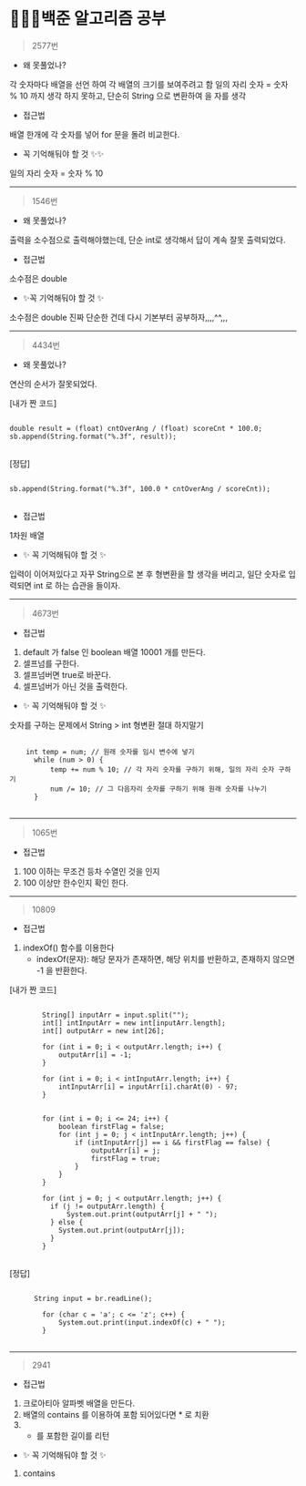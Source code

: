 # 👩🏻‍💻백준 알고리즘 공부

> 2577번
* 왜 못풀었나?

각 숫자마다 배열을 선언 하여 각 배열의 크기를 보여주려고 함
일의 자리 숫자 = 숫자 % 10 까지 생각 하지 못하고, 단순히 String 으로 변환하여 을 자를 생각
* 접근법

배열 한개에 각 숫자를 넣어 for 문을 돌려 비교한다.

* 꼭 기억해둬야 할 것 ✨✨

일의 자리 숫자 = 숫자 % 10
***
> 1546번
* 왜 못풀었나?

출력을 소수점으로 출력해야했는데, 단순 int로 생각해서 답이 계속 잘못 출력되었다.
* 접근법

소수점은 double

* ✨꼭 기억해둬야 할 것 ✨

소수점은 double 진짜 단순한 건데 다시 기본부터 공부하자,,,,^^,,,
***
> 4434번
* 왜 못풀었나?

연산의 순서가 잘못되었다.

[내가 짠 코드]
<pre>
<code>
double result = (float) cntOverAng / (float) scoreCnt * 100.0;
sb.append(String.format("%.3f", result));
</code>
</pre>
[정답]           
<pre>
<code>
sb.append(String.format("%.3f", 100.0 * cntOverAng / scoreCnt));
</code>
</pre>

* 접근법

1차원 배열

* ✨ 꼭 기억해둬야 할 것 ✨

입력이 이어져있다고 자꾸 String으로 본 후 형변환을 할 생각을 버리고, 일단 숫자로 입력되면 int 로 하는 습관을 들이자.

***
> 4673번

* 접근법

1. default 가 false 인 boolean 배열 10001 개를 만든다.
2. 셀프넘를 구한다.
3. 셀프넘버면 true로 바꾼다.
4. 셀프넘버가 아닌 것을 출력한다.

* ✨ 꼭 기억해둬야 할 것 ✨

숫자를 구하는 문제에서 String > int 형변환 절대 하지말기

<pre>
<code>
    int temp = num; // 원래 숫자를 임시 변수에 넣기
      while (num > 0) { 
          temp += num % 10; // 각 자리 숫자를 구하기 위해, 일의 자리 숫자 구하기
          num /= 10; // 그 다음자리 숫자를 구하기 위해 원래 숫자를 나누기
      }
</code>
</pre> 

***
> 1065번

* 접근법

1. 100 이하는 무조건 등차 수열인 것을 인지
2. 100 이상만 한수인지 확인 한다.

***
> 10809

* 접근법

1. indexOf() 함수를 이용한다 
   * indexOf(문자): 해당 문자가 존재하면, 해당 위치를 반환하고, 존재하지 않으면 -1 을 반환한다.

[내가 짠 코드]
<pre>
<code>
        String[] inputArr = input.split("");
        int[] intInputArr = new int[inputArr.length];
        int[] outputArr = new int[26];

        for (int i = 0; i < outputArr.length; i++) {
            outputArr[i] = -1;
        }

        for (int i = 0; i < intInputArr.length; i++) {
            intInputArr[i] = inputArr[i].charAt(0) - 97;
        }


        for (int i = 0; i <= 24; i++) {
            boolean firstFlag = false;
            for (int j = 0; j < intInputArr.length; j++) {
                if (intInputArr[j] == i && firstFlag == false) {
                    outputArr[i] = j;
                    firstFlag = true;
                }
            }
        }

        for (int j = 0; j < outputArr.length; j++) {
          if (j != outputArr.length) {
              System.out.print(outputArr[j] + " ");
          } else {
            System.out.print(outputArr[j]);
          }
        }
</code>
</pre>

[정답]
<pre>
<code>
      String input = br.readLine();

        for (char c = 'a'; c <= 'z'; c++) {
            System.out.print(input.indexOf(c) + " ");
        }
</code>
</pre>

***
> 2941
* 접근법

 1. 크로아티아 알파벳 배열을 만든다.
 2. 배열의 contains 를 이용하여 포함 되어있다면 * 로 치환
 3. * 를 포함한 길이를 리턴
 
* ✨ 꼭 기억해둬야 할 것 ✨
 1. contains 
